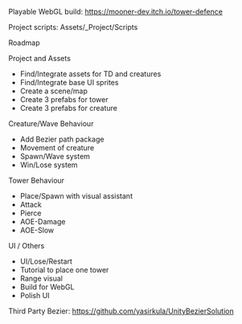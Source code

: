 Playable WebGL build:
https://mooner-dev.itch.io/tower-defence

Project scripts:
Assets/_Project/Scripts

Roadmap

Project and Assets
- Find/Integrate assets for TD and creatures
- Find/Integrate base UI sprites
- Create a scene/map
- Create 3 prefabs for tower
- Create 3 prefabs for creature

Creature/Wave Behaviour
- Add Bezier path package
- Movement of creature
- Spawn/Wave system
- Win/Lose system

Tower Behaviour
- Place/Spawn with visual assistant
- Attack
- Pierce
- AOE-Damage
- AOE-Slow

UI / Others
- UI/Lose/Restart
- Tutorial to place one tower
- Range visual
- Build for WebGL
- Polish UI

Third Party
Bezier: https://github.com/yasirkula/UnityBezierSolution
